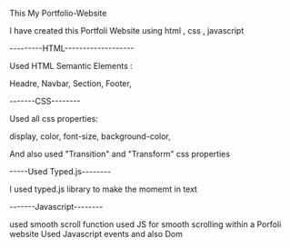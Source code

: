 This My Portfolio-Website

I have created this Portfoli Website using html , css , javascript

---------HTML-------------------

Used HTML Semantic Elements : 

Headre,
Navbar,
Section,
Footer,

-------CSS--------

Used all css properties:

display,
color,
font-size,
background-color,

And also used "Transition" and "Transform" css properties

-----Used Typed.js--------

I used typed.js library to make the momemt in text

-------Javascript--------

used smooth scroll function
used JS for smooth scrolling within a Porfoli website
Used Javascript events  and also Dom
